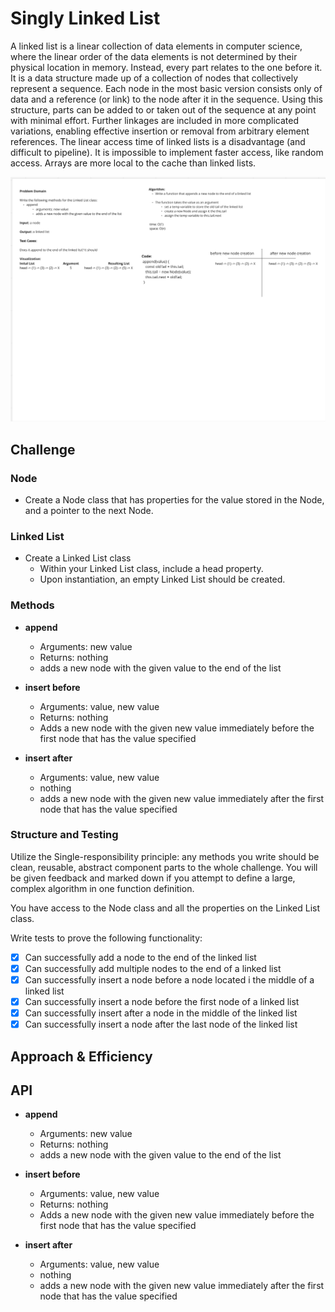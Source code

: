 # Singly Linked List
<!-- Short summary or background information -->

A linked list is a linear collection of data elements in computer science, where the linear order of the data elements is not determined by their physical location in memory. Instead, every part relates to the one before it. It is a data structure made up of a collection of nodes that collectively represent a sequence. Each node in the most basic version consists only of data and a reference (or link) to the node after it in the sequence. Using this structure, parts can be added to or taken out of the sequence at any point with minimal effort. Further linkages are included in more complicated variations, enabling effective insertion or removal from arbitrary element references. The linear access time of linked lists is a disadvantage (and difficult to pipeline). It is impossible to implement faster access, like random access. Arrays are more local to the cache than linked lists.

![Linked Lists](./img/img.png)

## Challenge
<!-- Description of the challenge -->

### Node

- Create a Node class that has properties for the value stored in the Node, and a pointer to the next Node.

### Linked List

- Create a Linked List class
  - Within your Linked List class, include a head property.
  - Upon instantiation, an empty Linked List should be created.

### Methods

- **append**
  - Arguments: new value
  - Returns: nothing
  - adds a new node with the given value to the end of the list

- **insert before**
  - Arguments: value, new value
  - Returns: nothing
  - Adds a new node with the given new value immediately before the first node that has the value specified

- **insert after**
  - Arguments: value, new value
  - nothing
  - adds a new node with the given new value immediately after the first node that has the value specified

### Structure and Testing

Utilize the Single-responsibility principle: any methods you write should be clean, reusable, abstract component parts to the whole challenge. You will be given feedback and marked down if you attempt to define a large, complex algorithm in one function definition.

You have access to the Node class and all the properties on the Linked List class.

Write tests to prove the following functionality:

- [x] Can successfully add a node to the end of the linked list
- [x] Can successfully add multiple nodes to the end of a linked list
- [x] Can successfully insert a node before a node located i the middle of a linked list
- [x] Can successfully insert a node before the first node of a linked list
- [x] Can successfully insert after a node in the middle of the linked list
- [x] Can successfully insert a node after the last node of the linked list

## Approach & Efficiency
<!-- What approach did you take? Why? What is the Big O space/time for this approach? -->

## API
<!-- Description of each method publicly available to your Linked List -->

- **append**
  - Arguments: new value
  - Returns: nothing
  - adds a new node with the given value to the end of the list

- **insert before**
  - Arguments: value, new value
  - Returns: nothing
  - Adds a new node with the given new value immediately before the first node that has the value specified

- **insert after**
  - Arguments: value, new value
  - nothing
  - adds a new node with the given new value immediately after the first node that has the value specified

